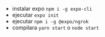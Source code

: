 - instalar expo `npm i -g expo-cli`
- ejecutar `expo init`
- ejecutar `npm i -g @expo/ngrok`
- compilara `yarn start` o `node start`
